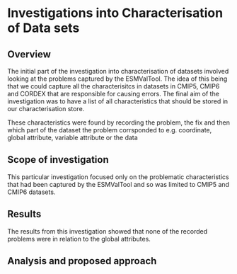 # Investigations into Characterisation of Data sets

## Overview

The initial part of the investigation into characterisation of datasets involved looking at the problems captured by the ESMValTool. The idea of this being that we could capture all the characterisitcs in datasets in CMIP5, CMIP6 and CORDEX that are responsible for causing errors. The final aim of the investigation was to have a list of all characteristics that should be stored in our characterisation store.

These characteristics were found by recording the problem, the fix and then which part of the dataset the problem corrsponded to e.g. coordinate, global attribute, variable attribute or the data

## Scope of investigation

This particular investigation focused only on the problematic characteristics that had been captured by the ESMValTool and so was limited to CMIP5 and CMIP6 datasets.

## Results

The results from this investigation showed that none of the recorded problems were in relation to the global attributes. 



## Analysis and proposed approach
